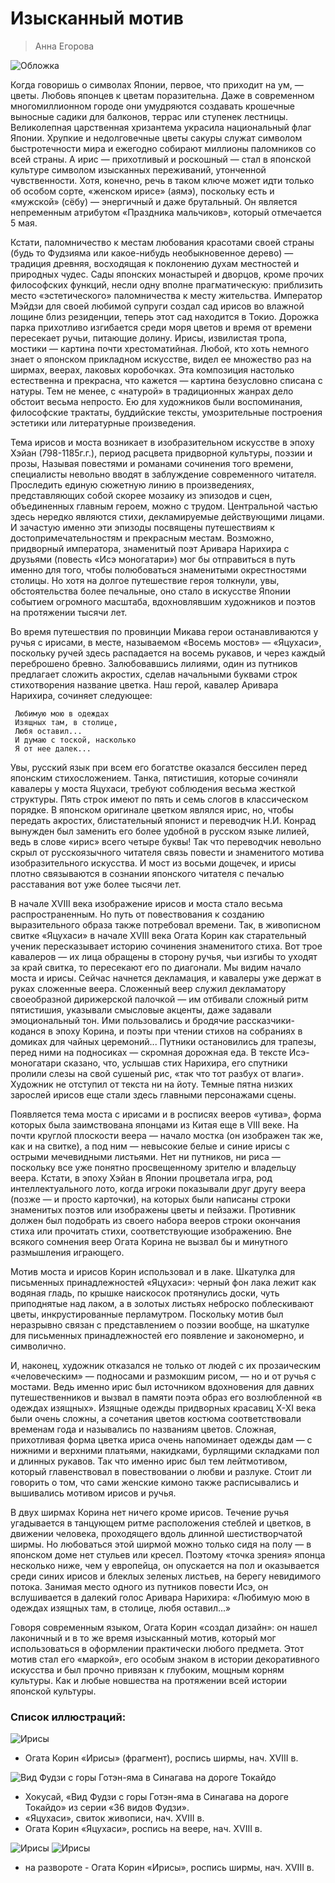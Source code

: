 # Изысканный мотив

> Анна Егорова

![Обложка](/assets/artt-cover.jpg)

Когда говоришь о символах Японии, первое, что приходит на ум, — цветы. Любовь японцев к цветам поразительна. Даже в современном многомиллионном городе они умудряются создавать крошечные выносные садики для балконов, террас или ступенек лестницы. Великолепная царственная хризантема украсила национальный флаг Японии. Хрупкие и недолговечные цветы сакуры служат символом быстротечности мира и ежегодно собирают миллионы паломников со всей страны. А ирис — прихотливый и роскошный — стал в японской культуре символом изысканных переживаний, утонченной чувственности. Хотя, конечно, речь в таком ключе может идти только об особом сорте, «женском ирисе» (аямэ), поскольку есть и «мужской» (сёбу) — энергичный и даже брутальный. Он является непременным атрибутом «Праздника мальчиков», который отмечается 5 мая. 

Кстати, паломничество к местам любования красотами своей страны (будь то Фудзияма или какое-нибудь необыкновенное дерево) — традиция древняя, восходящая к поклонению духам местностей и природных чудес. Сады японских монастырей и дворцов, кроме прочих философских функций, несли одну вполне прагматическую: приблизить место «эстетического» паломничества к месту жительства. Император Мэйдзи для своей любимой супруги создал сад ирисов во влажной лощине близ резиденции, теперь этот сад находится в Токио. Дорожка парка прихотливо изгибается среди моря цветов и время от времени пересекает ручьи, питающие долину. Ирисы, извилистая тропа, мостики — картина почти хрестоматийная. Любой, кто хоть немного знает о японском прикладном искусстве, видел ее множество раз на ширмах, веерах, лаковых коробочках. Эта композиция настолько естественна и прекрасна, что кажется — картина безусловно списана с натуры. Тем не менее, с «натурой» в традиционных жанрах дело обстоит весьма непросто. Ею для художников были воспоминания, философские трактаты, буддийские тексты, умозрительные построения эстетики или литературные произведения. 

Тема ирисов и моста возникает в изобразительном искусстве в эпоху Хэйан (798-1185г.г.), период расцвета придворной культуры, поэзии и прозы, Называя повестями и романами сочинения того времени, специалисты невольно вводят в заблуждение современного читателя. Проследить единую сюжетную линию в произведениях, представляющих собой скорее мозаику из эпизодов и сцен, объединенных главным героем, можно с трудом. Центральной частью здесь нередко являются стихи, декламируемые действующими лицами. И зачастую именно эти эпизоды посвящены путешествиям к достопримечательностям и прекрасным местам. Возможно, придворный императора, знаменитый поэт Аривара Нарихира с друзьями (повесть «Исэ моногатари») мог бы отправиться в путь именно для того, чтобы полюбоваться знаменитыми окрестностями столицы. Но хотя на долгое путешествие героя толкнули, увы, обстоятельства более печальные, оно стало в искусстве Японии событием огромного масштаба, вдохновлявшим художников и поэтов на протяжении тысячи лет. 

Во время путешествия по провинции Микава герои останавливаются у ручья с ирисами, в месте, называемом «Восемь мостов» — «Яцухаси», поскольку ручей здесь распадается на восемь рукавов, и через каждый переброшено бревно. Залюбовавшись лилиями, один из путников предлагает сложить акростих, сделав начальными буквами строк стихотворения название цветка. Наш герой, кавалер Аривара Нарихира, сочиняет следующее: 

```
 Любимую мою в одеждах  
 Изящных там, в столице,  
 Любя оставил...  
 И думаю с тоской, насколько  
 Я от нее далек...   
```
  
Увы, русский язык при всем его богатстве оказался бессилен перед японским стихосложением. Танка, пятистишия, которые сочиняли кавалеры у моста Яцухаси, требуют соблюдения весьма жесткой структуры. Пять строк имеют по пять и семь слогов в классическом порядке. В японском оригинале цветком являлся ирис, но, чтобы передать акростих, блистательный японист и переводчик Н.И. Конрад вынужден был заменить его более удобной в русском языке лилией, ведь в слове «ирис» всего четыре буквы! Так что переводчик невольно скрыл от русскоязычного читателя связь повести и знаменитого мотива изобразительного искусства. И мост из восьми дощечек, и ирисы плотно связываются в сознании японского читателя с печалью расставания вот уже более тысячи лет. 

В начале XVIII века изображение ирисов и моста стало весьма распространенным. Но путь от повествования к созданию выразительного образа также потребовал времени. Так, в живописном свитке «Яцухаси» в начале XVIII века Огата Корин как старательный ученик пересказывает историю сочинения знаменитого стиха. Вот трое кавалеров — их лица обращены в сторону ручья, чьи изгибы то уходят за край свитка, то пересекают его по диагонали. Мы видим начало моста и ирисы. Сейчас начнется декламация, и кавалеры уже держат в руках сложенные веера. Сложенный веер служил декламатору своеобразной дирижерской палочкой — им отбивали сложный ритм пятистишия, указывали смысловые акценты, даже задавали эмоциональный тон. Ими пользовались и бродячие рассказчики-коданся в эпоху Корина, и поэты при чтении стихов на собраниях в домиках для чайных церемоний... Путники остановились для трапезы, перед ними на подносиках — скромная дорожная еда. В тексте Исэ-моногатари сказано, что, услышав стих Нарихира, его спутники пролили слезы на свой сушеный рис, «так что тот разбух от влаги». Художник не отступил от текста ни на йоту. Темные пятна низких зарослей ирисов еще стали здесь главными персонажами сцены. 

Появляется тема моста с ирисами и в росписях вееров «утива», форма которых была заимствована японцами из Китая еще в VIII веке. На почти круглой плоскости веера — начало мостка (он изображен так же, как и на свитке), а под ним — невысокие белые и синие ирисы с острыми мечевидными листьями. Нет ни путников, ни риса — поскольку все уже понятно просвещенному зрителю и владельцу веера. Кстати, в эпоху Хэйан в Японии процветала игра, род интеллектуального лото, когда игроки показывали друг другу веера (позже — и просто карточки), на которых были написаны строки знаменитых поэтов или изображены цветы и пейзажи. Противник должен был подобрать из своего набора вееров строки окончания стиха или прочитать стихи, соответствующие изображению. Вне всякого сомнения веер Огата Корина не вызвал бы и минутного размышления играющего. 

Мотив моста и ирисов Корин использовал и в лаке. Шкатулка для письменных принадлежностей «Яцухаси»: черный фон лака лежит как водяная гладь, по крышке наискосок протянулись доски, чуть приподнятые над лаком, а в золотых листьях неброско поблескивают цветы, инкрустированные перламутром. Поскольку мотив был неразрывно связан с представлением о поэзии вообще, на шкатулке для письменных принадлежностей его появление и закономерно, и символично. 

И, наконец, художник отказался не только от людей с их прозаическим «человеческим» — подносами и размокшим рисом, — но и от ручья с мостами. Ведь именно ирис был источником вдохновения для давних путешественников и вызвал в памяти поэта образ его возлюбленной «в одеждах изящных». Изящные одежды придворных красавиц X-XI века были очень сложны, а сочетания цветов костюма соответствовали временам года и назывались по названиям цветов. Сложная, прихотливая форма цветка ириса очень напоминает одежды дам — с нижними и верхними платьями, накидками, бурлящими складками пол и длинных рукавов. Так что именно ирис был тем лейтмотивом, который главенствовал в повествовании о любви и разлуке. Стоит ли говорить о том, что сами женские кимоно также расписывались и вышивались мотивом ирисов и ручья. 

В двух ширмах Корина нет ничего кроме ирисов. Течение ручья угадывается в танцующем ритме расположения стеблей и цветков, в движении человека, проходящего вдоль длинной шестистворчатой ширмы. Но любоваться этой ширмой можно только сидя на полу — в японском доме нет стульев или кресел. Поэтому «точка зрения» японца несколько ниже, чем у европейца, он опускается на пол и оказывается среди синих ирисов и блеклых зеленых листьев, на берегу невидимого потока. Занимая место одного из путников повести Исэ, он вслушивается в далекий голос Аривара Нарихира: «Любимую мою в одеждах изящных там, в столице, любя оставил...» 

Говоря современным языком, Огата Корин «создал дизайн»: он нашел лаконичный и в то же время изысканный мотив, который мог использоваться в оформлении практически любого предмета. Этот мотив стал его «маркой», его особым знаком в истории декоративного искусства и был прочно привязан к глубоким, мощным корням культуры. Как и любые новшества на протяжении всей истории японской культуры. 


### Список иллюстраций: 
![Ирисы](/assets/artt0.jpg)

* Огата Корин «Ирисы» (фрагмент), роспись ширмы, нач. XVIII в. 

![Вид Фудзи с горы Готэн-яма в Синагава на дороге Токайдо](/assets/artt1.jpg)

* Хокусай, «Вид Фудзи с горы Готэн-яма в Синагава на дороге Токайдо» из серии «36 видов Фудзи». 
* «Яцухаси», свиток живописи, нач. XVIII в. 
* Огата Корин «Яцухаси», роспись на веере, нач. XVIII в. 

![Ирисы](/assets/artt2.jpg)
![Ирисы](/assets/artt3.jpg)

* на развороте - Огата Корин «Ирисы», роспись ширмы, нач. XVIII в. 